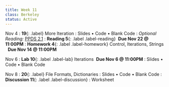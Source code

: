 ```yaml
---
title: Week 11
class: Berkeley
status: Active 
---
```

Nov 4
: **19**{: .label} More Iteration
  : Slides &#8226; Code &#8226; Blank Code
: *Optional Reading:* [PPDS 2.1](https://www.tomasbeuzen.com/python-programming-for-data-science/chapters/chapter2-loops-functions.html#for-loops)
: **Reading 5**{: .label .label-reading} &nbsp;**Due Nov 22 @ 11:00PM**
: **Homework 4**{: .label .label-homework} Control, Iterations, Strings &nbsp; **Due Nov 14 @ 11:00PM**


Nov 6
: **Lab 10**{: .label .label-lab} Iterations  &nbsp;**Due Nov 6 @ 11:00PM**
  : Slides &#8226; Code &#8226; Blank Code


Nov 8
: **20**{: .label} File Formats, Dictionaries
  : Slides &#8226; Code &#8226; Blank Code
: **Discussion 11**{: .label .label-discussion}
  : Worksheet 
  <!--&#8226; [Solutions](./assignments/disc01-sols.pdf) -->
